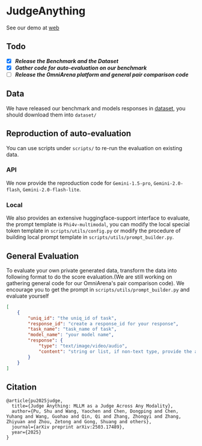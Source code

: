 # JudgeAnything
See our demo at [web](https://urrealhero.github.io/judgeanythingweb/)

## Todo
- [x] ___Release the Benchmark and the Dataset___
- [x] ___Gather code for auto-evaluation on our benchmark___
- [ ] ___Release the OmniArena platform and general pair comparison code___

## Data
We have released our benchmark and models responses in 
[dataset](https://huggingface.co/datasets/pudashi/JudgeAnything), you should download them into `dataset/`


## Reproduction of auto-evaluation
You can use scripts under `scripts/` to re-run the evaluation on existing data. 

### API
We now provide the reproduction code for `Gemini-1.5-pro`, `Gemini-2.0-flash`, `Gemini-2.0-flash-lite`.

### Local 
We also provides an extensive huggingface-support interface to evaluate, the prompt template is `Phi4v-multimodal`, you can modify the local special token template in `scripts/utils/config.py` or modify the procedure of building local prompt template in `scripts/utils/prompt_builder.py`.

## General Evaluation
To evaluate your own private generated data, transform the data into following format to do the score evaluation.(We are still working on gathering general code for our OmniArena's pair comparison code). We encourage you to get the prompt in `scripts/utils/prompt_builder.py` and evaluate yourself
```json
[
    {
        "uniq_id": "the uniq_id of task",
        "response_id": "create a response_id for your response",
        "task_name": "task_name of task",
        "model_name": "your model name",
        "response": {
            "type": "text/image/video/audio",
            "content": "string or list, if non-text type, provide the abspath here"
        }
    }
]
```

## Citation
```
@article{pu2025judge,
  title={Judge Anything: MLLM as a Judge Across Any Modality},
  author={Pu, Shu and Wang, Yaochen and Chen, Dongping and Chen, Yuhang and Wang, Guohao and Qin, Qi and Zhang, Zhongyi and Zhang, Zhiyuan and Zhou, Zetong and Gong, Shuang and others},
  journal={arXiv preprint arXiv:2503.17489},
  year={2025}
}
```